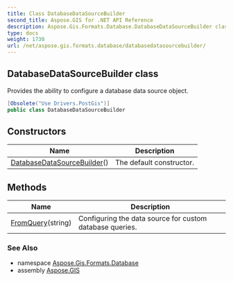 ```yaml
---
title: Class DatabaseDataSourceBuilder
second_title: Aspose.GIS for .NET API Reference
description: Aspose.Gis.Formats.Database.DatabaseDataSourceBuilder class. Provides the ability to configure a database data source object
type: docs
weight: 1730
url: /net/aspose.gis.formats.database/databasedatasourcebuilder/
---
```

## DatabaseDataSourceBuilder class

Provides the ability to configure a database data source object.

```csharp
[Obsolete("Use Drivers.PostGis")]
public class DatabaseDataSourceBuilder
```

## Constructors

| Name | Description |
| --- | --- |
| [DatabaseDataSourceBuilder](databasedatasourcebuilder/)() | The default constructor. |

## Methods

| Name | Description |
| --- | --- |
| [FromQuery](../../aspose.gis.formats.database/databasedatasourcebuilder/fromquery/)(string) | Configuring the data source for custom database queries. |

### See Also

* namespace [Aspose.Gis.Formats.Database](../../aspose.gis.formats.database/)
* assembly [Aspose.GIS](../../)


